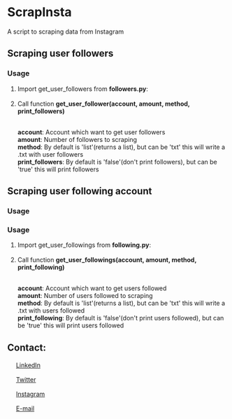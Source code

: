 # ScrapInsta
A script to scraping data from Instagram

## Scraping user followers
### Usage
<ol>
  <li>Import get_user_followers from <b>followers.py</b>:</li><br>
  <li>Call function <b>get_user_follower(account, amount, method, print_followers)</li></b>
</ol>
<ul>
  <br> <b>account</b>: Account which want to get user followers
  <br> <b>amount</b>: Number of followers to scraping 
  <br> <b>method</b>: By default is 'list'(returns a list), but can be 'txt' this will write a .txt with user followers
  <br> <b>print_followers</b>: By default is 'false'(don't print followers), but can be 'true' this will print followers
</ul>

## Scraping user following account
### Usage

### Usage
<ol>
  <li>Import get_user_followings from <b>following.py</b>:</li><br>
  <li>Call function <b>get_user_followings(account, amount, method, print_following)</li></b>
</ol>
<ul>
  <br> <b>account</b>: Account which want to get users followed
  <br> <b>amount</b>: Number of users followed to scraping 
  <br> <b>method</b>: By default is 'list'(returns a list), but can be 'txt' this will write a .txt with users followed
  <br> <b>print_following</b>: By default is 'false'(don't print users followed), but can be 'true' this will print users followed
</ul>

## Contact:  

<a href="https://www.linkedin.com/in/matheuskolln"><img src="https://icons-for-free.com/iconfiles/png/512/linked+linkedin+logo+social+icon-1320191784782940875.png" width="16"></img></a> [LinkedIn](https://www.linkedin.com/in/matheuskolln)  

<a href="https://twitter.com/matheuskolln"><img src="https://cdn2.iconfinder.com/data/icons/metro-uinvert-dock/256/Twitter_NEW.png" width="16"></img></a> [Twitter](https://twitter.com/matheuskolln)   

<a href="https://www.instagram.com/1matheus4/"><img src="https://upload.wikimedia.org/wikipedia/commons/thumb/5/58/Instagram-Icon.png/1025px-Instagram-Icon.png" width="16"></img></a> [Instagram](https://www.instagram.com/1matheus4)  

<a href="mailto:matheuzhenrik@gmail.com"><img src="https://d1nhio0ox7pgb.cloudfront.net/_img/o_collection_png/green_dark_grey/256x256/plain/mail.png" width="16"></img></a> [E-mail](mailto:matheuzhenrik@gmail.com)  
